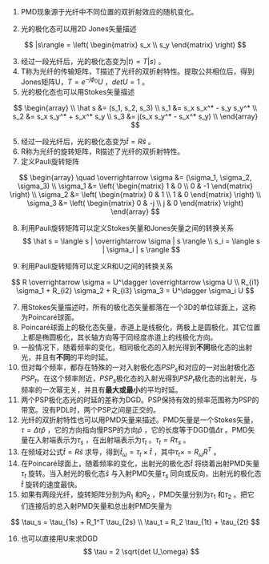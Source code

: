1. PMD现象源于光纤中不同位置的双折射效应的随机变化。

2. 光的极化态可以用2D Jones矢量描述

$$
|s\rangle = \left( \begin{matrix} s_x \\ s_y \end{matrix} \right)
$$

3. 经过一段光纤后，光的极化态变为$|t\rangle = T |s\rangle$ 。
4. T称为光纤的传输矩阵，T描述了光纤的双折射特性。提取公共相位后，得到Jones矩阵U，$T = e^{-j\phi_0} U$ ，$det U = 1$ 。
5. 光的极化态也可以用Stokes矢量描述

$$
\begin{array} \\
\hat s &= (s_1, s_2, s_3) \\
s_1 &= s_x s_x^* - s_y s_y^* \\
s_2 &= s_x s_y^* + s_x^* s_y \\
s_3 &= j(s_x s_y^* - s_x^* s_y) \\
\end{array}
$$

5. 经过一段光纤后，光的极化态变为$\hat t = R \hat s$ 。
6. R称为光纤的旋转矩阵，R描述了光纤的双折射特性。
7. 定义Pauli旋转矩阵

$$
\begin{array} \quad \overrightarrow \sigma &= (\sigma_1, \sigma_2, \sigma_3) \\
\sigma_1 &= \left( \begin{matrix} 1 & 0 \\ 0 & -1 \end{matrix} \right) \\
\sigma_2 &= \left( \begin{matrix} 0 & 1 \\ 1 & 0 \end{matrix} \right) \\
\sigma_3 &= \left( \begin{matrix} 0 & -j \\ j & 0 \end{matrix} \right) \end{array}
$$

8. 利用Pauli旋转矩阵可以定义Stokes矢量和Jones矢量之间的转换关系
   $$
   \hat s = \langle s | \overrightarrow \sigma | s \rangle \\
   s_i = \langle s | \sigma_i | s \rangle
   $$

9. 利用Pauli旋转矩阵可以定义R和U之间的转换关系

$$
R \overrightarrow \sigma = U^\dagger \overrightarrow \sigma U \\
R_{i1} \sigma_1 + R_{i2} \sigma_2 + R_{i3} \sigma_3 = U^\dagger \sigma_i U
$$

7. 用Stokes矢量描述时，所有的极化态矢量都落在一个3D的单位球面上，这称为Poincaré球面。
8. Poincaré球面上的极化态矢量，赤道上是线极化，两极上是圆极化，其它位置上都是椭圆极化，其长轴方向等于同经度赤道上的线极化方向。
9. 一般情况下，随着频率的变化，相同极化态的入射光得到**不同**极化态的出射光，并且有**不同**的平均时延。
10. 但对每个频率，都存在特殊的一对入射极化态$PSP_s$和对应的一对出射极化态$PSP_t$。在这个频率附近，$PSP_s$极化态的入射光得到$PSP_t$极化态的出射光，与频率的一次幂无关，并且有**最大或最小**的平均时延。
11. 两个PSP极化态光的时延的差称为DGD。PSP保持有效的频率范围称为PSP的带宽。没有PDL时，两个PSP之间是正交的。
12. 光纤的双折射特性也可以用PMD矢量来描述。PMD矢量是一个Stokes矢量，$\tau = \Delta\tau \hat p$ ，它的方向指向慢PSP的方向$\hat p$ ，它的长度等于DGD值$\Delta\tau$ 。PMD矢量在入射端表示为$\tau_s$ ，在出射端表示为$\tau_t$ 。$\tau_t = R \tau_s$ 。
13. 在频域对公式$\hat t = R \hat s$ 求导，得到$\hat t_\omega = \tau_t \times \hat t$ ，其中$\tau_t \times = R_\omega R^T$ 。
14. 在Poincaré球面上，随着频率的变化，出射光的极化态$\hat t$ 将绕着出射PMD矢量$\tau_t$ 旋转。当入射光的极化态$\hat s$ 与入射PMD矢量$\tau_s$ 同向或反向，出射光的极化态$\hat t$ 旋转的速度最快。
15. 如果有两段光纤，旋转矩阵分别为$R_1$ 和$R_2$ ，PMD矢量分别为$\tau_1$ 和$\tau_2$ 。把它们连接后的总入射PMD矢量和总出射PMD矢量为

$$
\tau_s = \tau_{1s} + R_1^T \tau_{2s} \\
\tau_t = R_2 \tau_{1t} + \tau_{2t}
$$

16. 也可以直接用U来求DGD
    $$
    \tau = 2 \sqrt{det U_\omega}
    $$
    ​
